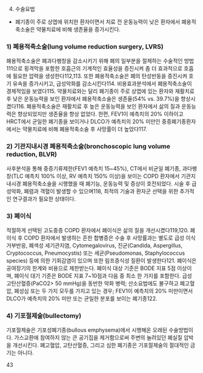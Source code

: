 4. 수술요법
*   폐기종이 주로 상엽에 위치한 환자이면서 치료 전 운동능력이 낮은 환자에서 폐용적축소술은 약물치료에 비해 생존율을 증가시킨다.

### 1) 폐용적축소술(lung volume reduction surgery, LVRS)
폐용적축소술은 폐과다팽창을 감소시키기 위해 폐의 일부분을 절제하는 수술적인 방법111으로 횡격막을 포함한 호흡근의 기계적인 효율성을 증진시켜 좀 더 효과적으로 호흡에 필요한 압력을 생성한다112,113. 또한 폐용적축소술은 폐의 탄성반동을 증진시켜 호기 유속을 증가시키고, 급성악화를 감소시킨다114. 비용효과분석에서 폐용적축소술이 경제적임을 보였다115. 약물치료와는 달리 폐기종이 주로 상엽에 있는 환자와 재활치료 후 낮은 운동능력을 보인 환자에서 폐용적축소술은 생존율(54% vs. 39.7%)을 향상시켰다116. 폐용적축소술은 재활치료 후 높은 운동능력을 보인 환자에서 삶의 질과 운동능력은 향상되었지만 생존율을 향상 없었다. 한편, FEV1이 예측치의 20% 이하이고 HRCT에서 균일한 폐기종을 보이거나 DLCO가 예측치의 20% 미만인 중증폐기종환자에서는 약물치료에 비해 폐용적축소술 후 사망률이 더 높았다117.

### 2) 기관지내시경 폐용적축소술(bronchoscopic lung volume reduction, BLVR)
사후분석을 통해 중증기류제한(FEV1 예측치 15~45%), CT에서 비균일 폐기종, 과다팽창(TLC 예측치 100% 이상, RV 예측치 150% 이상)을 보이는 COPD 환자에서 기관지내시경 폐용적축소술을 시행했을 때 폐기능, 운동능력 및 증상이 호전되었다. 시술 후 급성악화, 폐렴과 객혈이 발생할 수 있으며118, 최적의 기술과 환자군 선택을 위한 추가적인 연구결과가 필요한 상태이다.

### 3) 폐이식
적절하게 선택된 고도중증 COPD 환자에서 폐이식은 삶의 질을 개선시켰다119,120. 폐이식 후 COPD 환자에서 발생하는 흔한 합병증은 수술 후 사망률과는 별도로 급성 이식거부반응, 폐색성 세기관지염, Cytomegalovirus, 진균(Candida, Aspergillus, Cryptococcus, Pneumocystis) 또는 세균(Pseudomonas, Staphylococcus species) 등에 의한 기회감염이 있으며 또한 림프증식성 질환이 발생한다121. 폐이식은 공여장기의 한계와 비용으로 제한받는다. 폐이식 대상 기준은 BODE 지표 5점 이상이며, 폐이식 대기 기준은 BODE 지표 7~10점과 다음 중 최소 한 가지를 포함한다. 급성 고탄산혈증(PaCO2> 50 mmHg)을 동반한 악화 병력; 산소요법에도 불구하고 폐고혈압, 폐성심 또는 두 가지 모두를 가지고 있는 경우; FEV1이 예측치의 20% 미만이면서 DLCO가 예측치의 20% 미만 또는 균일한 분포를 보이는 폐기종122.

### 4) 기포절제술(bullectomy)
기포절제술은 기포성폐기종(bullous emphysema)에서 시행해온 오래된 수술방법이다. 가스교환에 참여하지 않는 큰 공기집을 제거함으로써 주변의 눌려있던 폐실질 압박을 개선시킨다. 폐고혈압, 고탄산혈증, 그리고 심한 폐기종은 기포절제술의 절대적인 금기는 아니다.

<PAGE>43